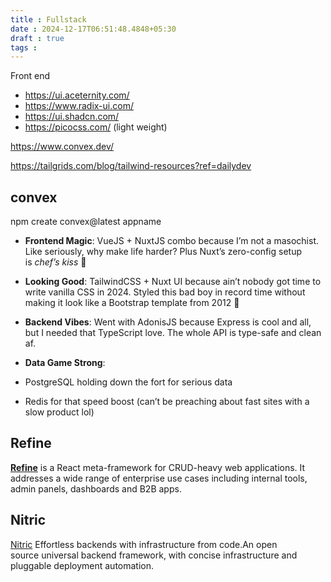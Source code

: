 ```yaml
---
title : Fullstack
date : 2024-12-17T06:51:48.4848+05:30
draft : true
tags : 
---
```



Front end
- https://ui.aceternity.com/
- https://www.radix-ui.com/
- https://ui.shadcn.com/
- https://picocss.com/ (light weight)



https://www.convex.dev/

https://tailgrids.com/blog/tailwind-resources?ref=dailydev
## convex

npm create convex@latest appname



- **Frontend Magic**: VueJS + NuxtJS combo because I’m not a masochist. Like seriously, why make life harder? Plus Nuxt’s zero-config setup is _chef’s kiss_ 🤌
    
- **Looking Good**: TailwindCSS + Nuxt UI because ain’t nobody got time to write vanilla CSS in 2024. Styled this bad boy in record time without making it look like a Bootstrap template from 2012 😤
    
- **Backend Vibes**: Went with AdonisJS because Express is cool and all, but I needed that TypeScript love. The whole API is type-safe and clean af.
    
- **Data Game Strong**:
    
- PostgreSQL holding down the fort for serious data
    
- Redis for that speed boost (can’t be preaching about fast sites with a slow product lol)


## Refine

**[Refine](https://refine.dev/)** is a React meta-framework for CRUD-heavy web applications. It addresses a wide range of enterprise use cases including internal tools, admin panels, dashboards and B2B apps.


## Nitric

[Nitric](https://nitric.io/) Effortless backends with infrastructure from code.An open source universal backend framework, with concise infrastructure and pluggable deployment automation.

